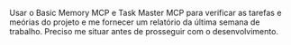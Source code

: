 Usar o Basic Memory MCP e Task Master MCP para verificar as tarefas e meórias do projeto e me fornecer um relatório da última semana de trabalho. Preciso me situar antes de prosseguir com o desenvolvimento.
